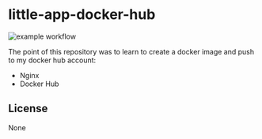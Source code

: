# little-app-docker-hub

![example workflow](https://github.com/kiranjagz/little-app-docker-hub/actions/workflows/dotnet.yml/badge.svg)

The point of this repository was to learn to create a docker image and push to my docker hub account:

- Nginx
- Docker Hub

## License

None
